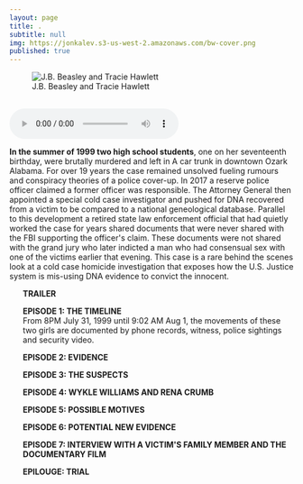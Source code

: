 ```yaml
---
layout: page
title: .
subtitle: null
img: https://jonkalev.s3-us-west-2.amazonaws.com/bw-cover.png
published: true
---
```


<figure>
<img src="https://jonkalev.s3-us-west-2.amazonaws.com/cbh.jpg" alt=" J.B. Beasley and Tracie Hawlett">
  <figcaption>J.B. Beasley and Tracie Hawlett</figcaption>
  </figure>
<br  />
<audio controls>
  <strong>TRAILER</strong>
  <source src="horse.ogg" type="audio/ogg">
  <source src="horse.mp3" type="audio/mpeg">
Your browser does not support the audio element.
</audio>
<p>

<strong>In the summer of 1999 two high school students</strong>, one on her seventeenth birthday, were brutally murdered and left in A car trunk in downtown Ozark Alabama. For over 19 years the case remained unsolved fueling rumours and conspiracy theories of a police cover-up. In 2017 a reserve police officer claimed a former officer was responsible. The Attorney General then appointed a special cold case investigator and pushed for DNA recovered from a victim to be compared to a national geneological database. Parallel to this development a retired state law enforcement official that had quietly worked the case for years shared documents that were never shared with the FBI supporting the officer's claim. These documents were not shared with the grand jury who later indicted a man who had consensual sex with one of the victims earlier that evening.
    This case is a rare behind the scenes look at a cold case homicide investigation that exposes how the U.S. Justice system is mis-using DNA evidence to convict the innocent.
    <P>
  <ul>
    <strong>TRAILER</strong>
    <P>
    <strong>EPISODE 1:  THE TIMELINE </strong> <br> From 8PM July 31, 1999 until 9:02 AM Aug 1, the movements of these two girls are documented by phone records, witness, police sightings and security video.   
    <P>
    <strong>EPISODE 2: EVIDENCE</strong>
    <P>
    <strong>EPISODE 3: THE SUSPECTS</strong>
    <P>
    <strong>EPISODE 4: WYKLE WILLIAMS AND RENA CRUMB
    <p>
    <strong>EPISODE 5: POSSIBLE MOTIVES</strong>
    <P>
    <strong>EPISODE 6: POTENTIAL NEW EVIDENCE</strong>
    <P>
    <strong>EPISODE 7: INTERVIEW WITH A VICTIM'S FAMILY MEMBER AND THE DOCUMENTARY FILM</strong>
    <P>
    <strong>EPILOUGE: TRIAL</strong>

   
